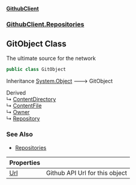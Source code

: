 #### [GithubClient](index.md 'index')
### [GithubClient.Repositories](GithubClient.Repositories.md 'GithubClient.Repositories')

## GitObject Class

The ultimate source for the network

```csharp
public class GitObject
```

Inheritance [System.Object](https://docs.microsoft.com/en-us/dotnet/api/System.Object 'System.Object') &#129106; GitObject

Derived  
&#8627; [ContentDirectory](GithubClient.Repositories.ContentDirectory.md 'GithubClient.Repositories.ContentDirectory')  
&#8627; [ContentFile](GithubClient.Repositories.ContentFile.md 'GithubClient.Repositories.ContentFile')  
&#8627; [Owner](GithubClient.Repositories.Owner.md 'GithubClient.Repositories.Owner')  
&#8627; [Repository](GithubClient.Repositories.Repository.md 'GithubClient.Repositories.Repository')

### See Also
- [Repositories](https://docs.github.com/en/rest/repos 'https://docs.github.com/en/rest/repos')

| Properties | |
| :--- | :--- |
| [Url](GithubClient.Repositories.GitObject.Url.md 'GithubClient.Repositories.GitObject.Url') | Github API Url for this object |
